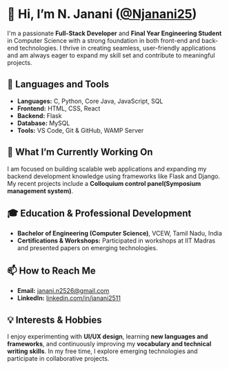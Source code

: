 
# 👋 Hi, I’m N. Janani ([@Njanani25](https://github.com/Njanani25))

I'm a passionate **Full-Stack Developer** and **Final Year Engineering Student** in Computer Science with a strong foundation in both front-end and back-end technologies. I thrive in creating seamless, user-friendly applications and am always eager to expand my skill set and contribute to meaningful projects.

## 🔧 Languages and Tools

- **Languages:** C, Python, Core Java, JavaScript, SQL
- **Frontend:** HTML, CSS, React
- **Backend:** Flask
- **Database:** MySQL
- **Tools:** VS Code, Git & GitHub, WAMP Server

## 🌱 What I’m Currently Working On
I am focused on building scalable web applications and expanding my backend development knowledge using frameworks like Flask and Django. My recent projects include a **Colloquium control panel(Symposium management system)**.

## 🎓 Education & Professional Development
- **Bachelor of Engineering (Computer Science)**, VCEW, Tamil Nadu, India
- **Certifications & Workshops:** Participated in workshops at IIT Madras and presented papers on emerging technologies.

## 📫 How to Reach Me

- **Email:** [janani.n2526@gmail.com](mailto:janani.n2526@gmail.com)
- **LinkedIn:** [linkedin.com/in/janani2511](https://www.linkedin.com/in/janani2511)

## 💡 Interests & Hobbies
I enjoy experimenting with **UI/UX design**, learning **new languages and frameworks**, and continuously improving my **vocabulary and technical writing skills**. In my free time, I explore emerging technologies and participate in collaborative projects.

